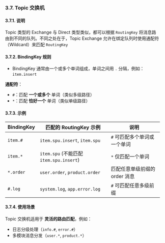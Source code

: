 ### 3.7. Topic 交换机

#### 3.7.1. 说明
Topic 类型的 Exchange 与 Direct 类型类似，都可以根据 `RoutingKey` 将消息路由到不同的队列。不同之处在于，Topic Exchange 允许在绑定队列时使用通配符（Wildcard）来匹配 `RoutingKey`

#### 3.7.2. BindingKey 规则
- BindingKey 通常由一个或多个单词组成，单词之间用 `.` 分隔，例如：`item.insert`
  
**通配符**：
- `#`：匹配 **一个或多个** 单词（类似多级路径）
- `*`：匹配 **恰好一个** 单词（类似单级路径）

#### 3.7.3. 示例

| BindingKey   | 匹配的 RoutingKey 示例       | 说明                          |
|--------------|-----------------------------|-----------------------------|
| `item.#`     | `item.spu.insert`, `item.spu` | `#` 可匹配多个单词或一个单词 |
| `item.*`     | `item.spu` (不能匹配 `item.spu.insert`) | `*` 仅匹配一个单词 |
| `*.order`    | `user.order`, `product.order` | 匹配任意单级前缀的 order 消息 |
| `#.log`      | `system.log`, `app.error.log` | `#` 可匹配任意多级前缀 |

#### 3.7.4. 使用场景
Topic 交换机适用于 **灵活的路由匹配**，例如：
- 日志分级处理（`info.#`, `error.#`）
- 多模块消息分发（`user.*`, `product.*`）
